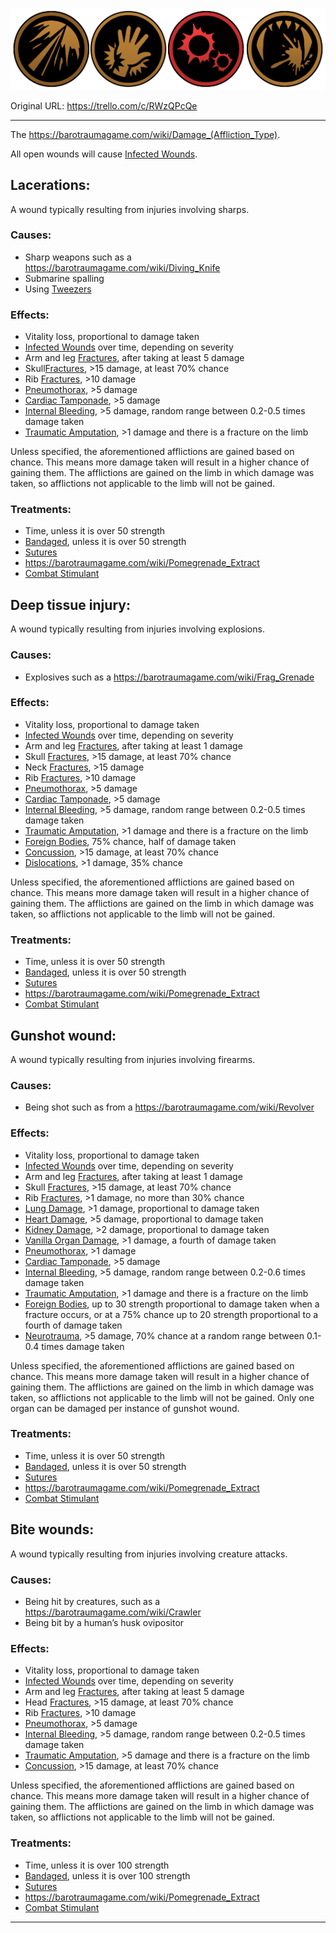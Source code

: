 ![openwounds.png\|200](./Open%20Wounds%20-%20Attachments/6811a40d40bd2c556f856fb9.png)

Original URL: https://trello.com/c/RWzQPcQe

---

The https://barotraumagame.com/wiki/Damage_(Affliction_Type).

All open wounds will cause [Infected Wounds](Infected%20Wounds.md).

## Lacerations:

A wound typically resulting from injuries involving sharps.

### Causes:

- Sharp weapons such as a https://barotraumagame.com/wiki/Diving_Knife
- Submarine spalling
- Using [Tweezers](../Items/Tweezers.md)

### Effects:

- Vitality loss, proportional to damage taken
- [Infected Wounds](Infected%20Wounds.md) over time, depending on severity
- Arm and leg [Fractures](../Bones/Fractures.md), after taking at least 5 damage
- Skull[Fractures](../Bones/Fractures.md), >15 damage, at least 70% chance
- Rib [Fractures](../Bones/Fractures.md), >10 damage
- [Pneumothorax](../Lungs/Pneumothorax.md), >5 damage
- [Cardiac Tamponade](../Heart/Cardiac%20Tamponade.md), >5 damage
- [Internal Bleeding](../Torso/Internal%20Bleeding.md), >5 damage, random range between 0.2-0.5 times damage taken
- [Traumatic Amputation](../Extremities/Traumatic%20Amputation.md), >1 damage and there is a fracture on the limb

Unless specified, the aforementioned afflictions are gained based on chance. This means more damage taken will result in a higher chance of gaining them. The afflictions are gained on the limb in which damage was taken, so afflictions not applicable to the limb will not be gained.

### Treatments:

- Time, unless it is over 50 strength
- [Bandaged](Bandaged.md), unless it is over 50 strength
- [Sutures](../Items/Sutures.md)
- https://barotraumagame.com/wiki/Pomegrenade_Extract
- [Combat Stimulant](../Items/Combat%20Stimulant.md)

## Deep tissue injury:

A wound typically resulting from injuries involving explosions.

### Causes:

- Explosives such as a https://barotraumagame.com/wiki/Frag_Grenade

### Effects:

- Vitality loss, proportional to damage taken
- [Infected Wounds](Infected%20Wounds.md) over time, depending on severity
- Arm and leg [Fractures](../Bones/Fractures.md), after taking at least 1 damage
- Skull [Fractures](../Bones/Fractures.md), >15 damage, at least 70% chance
- Neck [Fractures](../Bones/Fractures.md), >15 damage
- Rib [Fractures](../Bones/Fractures.md), >10 damage
- [Pneumothorax](../Lungs/Pneumothorax.md), >5 damage
- [Cardiac Tamponade](../Heart/Cardiac%20Tamponade.md), >5 damage
- [Internal Bleeding](../Torso/Internal%20Bleeding.md), >5 damage, random range between 0.2-0.5 times damage taken
- [Traumatic Amputation](../Extremities/Traumatic%20Amputation.md), >1 damage and there is a fracture on the limb
- [Foreign Bodies](Foreign%20Bodies.md), 75% chance, half of damage taken
- [Concussion](../Head_Brain/Concussion.md), >15 damage, at least 70% chance
- [Dislocations](../Bones/Dislocations.md), >1 damage, 35% chance

Unless specified, the aforementioned afflictions are gained based on chance. This means more damage taken will result in a higher chance of gaining them. The afflictions are gained on the limb in which damage was taken, so afflictions not applicable to the limb will not be gained.

### Treatments:

- Time, unless it is over 50 strength
- [Bandaged](Bandaged.md), unless it is over 50 strength
- [Sutures](../Items/Sutures.md)
- https://barotraumagame.com/wiki/Pomegrenade_Extract
- [Combat Stimulant](../Items/Combat%20Stimulant.md)

## Gunshot wound:

A wound typically resulting from injuries involving firearms.

### Causes:

- Being shot such as from a https://barotraumagame.com/wiki/Revolver

### Effects:

- Vitality loss, proportional to damage taken
- [Infected Wounds](Infected%20Wounds.md) over time, depending on severity
- Arm and leg [Fractures](../Bones/Fractures.md), after taking at least 1 damage
- Skull [Fractures](../Bones/Fractures.md), >15 damage, at least 70% chance
- Rib [Fractures](../Bones/Fractures.md), >1 damage, no more than 30% chance
- [Lung Damage](../Lungs/Lung%20Damage.md), >1 damage, proportional to damage taken
- [Heart Damage](../Heart/Heart%20Damage.md), >5 damage, proportional to damage taken
- [Kidney Damage](../Torso/Kidney%20Damage.md), >2 damage, proportional to damage taken
- [Vanilla Organ Damage](../Torso/Vanilla%20Organ%20Damage.md), >1 damage, a fourth of damage taken
- [Pneumothorax](../Lungs/Pneumothorax.md), >1 damage
- [Cardiac Tamponade](../Heart/Cardiac%20Tamponade.md), >5 damage
- [Internal Bleeding](../Torso/Internal%20Bleeding.md), >5 damage, random range between 0.2-0.6 times damage taken
- [Traumatic Amputation](../Extremities/Traumatic%20Amputation.md), >1 damage and there is a fracture on the limb
- [Foreign Bodies](Foreign%20Bodies.md), up to 30 strength proportional to damage taken when a fracture occurs, or at a 75% chance up to 20 strength proportional to a fourth of damage taken
- [Neurotrauma](../Head_Brain/Neurotrauma.md), >5 damage, 70% chance at a random range between 0.1-0.4 times damage taken

Unless specified, the aforementioned afflictions are gained based on chance. This means more damage taken will result in a higher chance of gaining them. The afflictions are gained on the limb in which damage was taken, so afflictions not applicable to the limb will not be gained. Only one organ can be damaged per instance of gunshot wound.

### Treatments:

- Time, unless it is over 50 strength
- [Bandaged](Bandaged.md), unless it is over 50 strength
- [Sutures](../Items/Sutures.md)
- https://barotraumagame.com/wiki/Pomegrenade_Extract
- [Combat Stimulant](../Items/Combat%20Stimulant.md)

## Bite wounds:

A wound typically resulting from injuries involving creature attacks.

### Causes:

- Being hit by creatures, such as a https://barotraumagame.com/wiki/Crawler
- Being bit by a human’s husk ovipositor

### Effects:

- Vitality loss, proportional to damage taken
- [Infected Wounds](Infected%20Wounds.md) over time, depending on severity
- Arm and leg [Fractures](../Bones/Fractures.md), after taking at least 5 damage
- Head [Fractures](../Bones/Fractures.md), >15 damage, at least 70% chance
- Rib [Fractures](../Bones/Fractures.md), >10 damage
- [Pneumothorax](../Lungs/Pneumothorax.md), >5 damage
- [Internal Bleeding](../Torso/Internal%20Bleeding.md), >5 damage, random range between 0.2-0.5 times damage taken
- [Traumatic Amputation](../Extremities/Traumatic%20Amputation.md), >5 damage and there is a fracture on the limb
- [Concussion](../Head_Brain/Concussion.md), >15 damage, at least 70% chance

Unless specified, the aforementioned afflictions are gained based on chance. This means more damage taken will result in a higher chance of gaining them. The afflictions are gained on the limb in which damage was taken, so afflictions not applicable to the limb will not be gained.

### Treatments:

- Time, unless it is over 100 strength
- [Bandaged](Bandaged.md), unless it is over 100 strength
- [Sutures](../Items/Sutures.md)
- https://barotraumagame.com/wiki/Pomegrenade_Extract
- [Combat Stimulant](../Items/Combat%20Stimulant.md)

---


